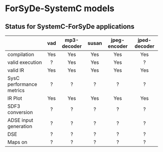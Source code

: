 # ForSyDe-SystemC models

## Status for SystemC-ForSyDe applications

|                            | vad | mp3-decoder | susan | jpeg-encoder | jped-decoder |
| -------------------------- |:---:|:-----------:|:-----:|:------------:|:------------:|
| compilation                | Yes | Yes         | Yes   | Yes          | Yes          |
| valid execution            | ?   | Yes         | Yes   | Yes          | ?            |
| valid IR                   | Yes | Yes         | Yes   | Yes          | Yes          |
| SysC performance metrics   | ?   | ?           | ?     | ?            | ?            |
| IR Plot                    | Yes | Yes         | Yes   | Yes          | Yes          |
| SDF3 conversion            | ?   | ?           | ?     | ?            | ?            |
| ADSE input generation      | ?   | ?           | ?     | ?            | ?            |
| DSE                        | ?   | ?           | ?     | ?            | ?            |
| Maps on                    | ?   | ?           | ?     | ?            | ?            |

